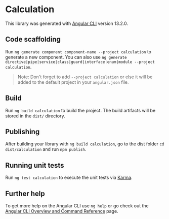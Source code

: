 # Calculation

This library was generated with [Angular CLI](https://github.com/angular/angular-cli) version 13.2.0.

## Code scaffolding

Run `ng generate component component-name --project calculation` to generate a new component. You can also use `ng generate directive|pipe|service|class|guard|interface|enum|module --project calculation`.
> Note: Don't forget to add `--project calculation` or else it will be added to the default project in your `angular.json` file. 

## Build

Run `ng build calculation` to build the project. The build artifacts will be stored in the `dist/` directory.

## Publishing

After building your library with `ng build calculation`, go to the dist folder `cd dist/calculation` and run `npm publish`.

## Running unit tests

Run `ng test calculation` to execute the unit tests via [Karma](https://karma-runner.github.io).

## Further help

To get more help on the Angular CLI use `ng help` or go check out the [Angular CLI Overview and Command Reference](https://angular.io/cli) page.
